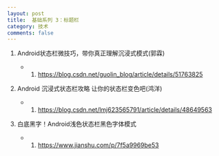 ```yaml
---
layout: post
title:  基础系列 3：标题栏
category: 技术
comments: false
---
```

 


 
 1. Android状态栏微技巧，带你真正理解沉浸式模式(郭霖)
	* 1. <https://blog.csdn.net/guolin_blog/article/details/51763825>
 
 2. Android 沉浸式状态栏攻略 让你的状态栏变色吧(鸿洋)
    * 1. <https://blog.csdn.net/lmj623565791/article/details/48649563>
 
 3. 白底黑字！Android浅色状态栏黑色字体模式
    * 1. <https://www.jianshu.com/p/7f5a9969be53>
 
 
 
 
 
 
 
 
 
 
 
 
 
 
 
 
 
 
 
 
 
 